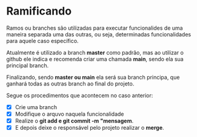# Ramificando

Ramos ou branches são utilizadas para executar funcionalides de uma maneira separada uma das outras, ou seja, determinadas funcionalidades para aquele caso específico.

Atualmente é utilizado a branch **master** como padrão, mas ao utilizar o github ele indica e recomenda criar uma chamada **main**, sendo ela sua principal branch.

Finalizando, sendo **master ou main** ela será sua branch principa, que ganhará todas as outras branch ao final do projeto.

Segue os procedimentos que acontecem no caso anterior:

- [x] Crie uma branch
- [x] Modifique o arquvo naquela funcionalidade
- [x] Realize o **git add e git commit -m "mensagem**.
- [x] E depois deixe o responsável pelo projeto realizar o **merge**.
